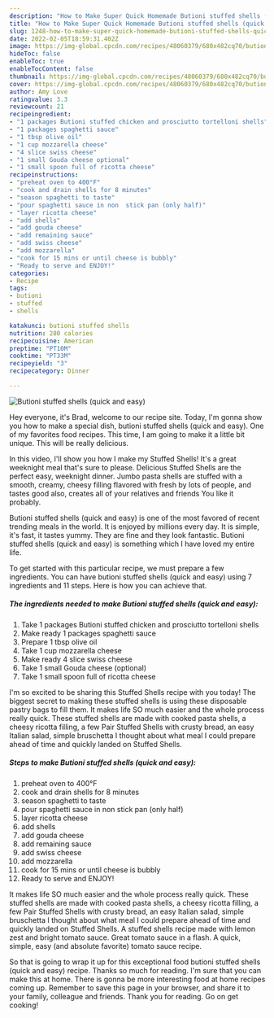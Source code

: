 ```yaml
---
description: "How to Make Super Quick Homemade Butioni stuffed shells (quick and easy)"
title: "How to Make Super Quick Homemade Butioni stuffed shells (quick and easy)"
slug: 1248-how-to-make-super-quick-homemade-butioni-stuffed-shells-quick-and-easy
date: 2022-02-05T18:59:31.402Z
image: https://img-global.cpcdn.com/recipes/48060379/680x482cq70/butioni-stuffed-shells-quick-and-easy-recipe-main-photo.jpg
hideToc: false
enableToc: true
enableTocContent: false
thumbnail: https://img-global.cpcdn.com/recipes/48060379/680x482cq70/butioni-stuffed-shells-quick-and-easy-recipe-main-photo.jpg
cover: https://img-global.cpcdn.com/recipes/48060379/680x482cq70/butioni-stuffed-shells-quick-and-easy-recipe-main-photo.jpg
author: Amy Love
ratingvalue: 3.3
reviewcount: 21
recipeingredient:
- "1 packages Butioni stuffed chicken and prosciutto tortelloni shells"
- "1 packages spaghetti sauce"
- "1 tbsp olive oil"
- "1 cup mozzarella cheese"
- "4 slice swiss cheese"
- "1 small Gouda cheese optional"
- "1 small spoon full of ricotta cheese"
recipeinstructions:
- "preheat oven to 400°F"
- "cook and drain shells for 8 minutes"
- "season spaghetti to taste"
- "pour spaghetti sauce in non  stick pan (only half)"
- "layer ricotta cheese"
- "add shells"
- "add gouda cheese"
- "add remaining sauce"
- "add swiss cheese"
- "add mozzarella"
- "cook for 15 mins or until cheese is bubbly"
- "Ready to serve and ENJOY!"
categories:
- Recipe
tags:
- butioni
- stuffed
- shells

katakunci: butioni stuffed shells 
nutrition: 280 calories
recipecuisine: American
preptime: "PT10M"
cooktime: "PT33M"
recipeyield: "3"
recipecategory: Dinner

---
```



![Butioni stuffed shells (quick and easy)](https://img-global.cpcdn.com/recipes/48060379/680x482cq70/butioni-stuffed-shells-quick-and-easy-recipe-main-photo.jpg)

Hey everyone, it's Brad, welcome to our recipe site. Today, I'm gonna show you how to make a special dish, butioni stuffed shells (quick and easy). One of my favorites food recipes. This time, I am going to make it a little bit unique. This will be really delicious.

In this video, I&#39;ll show you how I make my Stuffed Shells! It&#39;s a great weeknight meal that&#39;s sure to please. Delicious Stuffed Shells are the perfect easy, weeknight dinner. Jumbo pasta shells are stuffed with a smooth, creamy, cheesy filling flavored with fresh by lots of people, and tastes good also, creates all of your relatives and friends You like it probably.

Butioni stuffed shells (quick and easy) is one of the most favored of recent trending meals in the world. It is enjoyed by millions every day. It is simple, it's fast, it tastes yummy. They are fine and they look fantastic. Butioni stuffed shells (quick and easy) is something which I have loved my entire life.


To get started with this particular recipe, we must prepare a few ingredients. You can have butioni stuffed shells (quick and easy) using 7 ingredients and 11 steps. Here is how you can achieve that.

<!--inarticleads1-->

##### The ingredients needed to make Butioni stuffed shells (quick and easy):

1. Take 1 packages Butioni stuffed chicken and prosciutto tortelloni shells
1. Make ready 1 packages spaghetti sauce
1. Prepare 1 tbsp olive oil
1. Take 1 cup mozzarella cheese
1. Make ready 4 slice swiss cheese
1. Take 1 small Gouda cheese (optional)
1. Take 1 small spoon full of ricotta cheese


I&#39;m so excited to be sharing this Stuffed Shells recipe with you today! The biggest secret to making these stuffed shells is using these disposable pastry bags to fill them. It makes life SO much easier and the whole process really quick. These stuffed shells are made with cooked pasta shells, a cheesy ricotta filling, a few Pair Stuffed Shells with crusty bread, an easy Italian salad, simple bruschetta I thought about what meal I could prepare ahead of time and quickly landed on Stuffed Shells. 

<!--inarticleads2-->

##### Steps to make Butioni stuffed shells (quick and easy):

1. preheat oven to 400°F
1. cook and drain shells for 8 minutes
1. season spaghetti to taste
1. pour spaghetti sauce in non  stick pan (only half)
1. layer ricotta cheese
1. add shells
1. add gouda cheese
1. add remaining sauce
1. add swiss cheese
1. add mozzarella
1. cook for 15 mins or until cheese is bubbly
1. Ready to serve and ENJOY!

It makes life SO much easier and the whole process really quick. These stuffed shells are made with cooked pasta shells, a cheesy ricotta filling, a few Pair Stuffed Shells with crusty bread, an easy Italian salad, simple bruschetta I thought about what meal I could prepare ahead of time and quickly landed on Stuffed Shells. A stuffed shells recipe made with lemon zest and bright tomato sauce. Great tomato sauce in a flash. A quick, simple, easy (and absolute favorite) tomato sauce recipe. 

So that is going to wrap it up for this exceptional food butioni stuffed shells (quick and easy) recipe. Thanks so much for reading. I'm sure that you can make this at home. There is gonna be more interesting food at home recipes coming up. Remember to save this page in your browser, and share it to your family, colleague and friends. Thank you for reading. Go on get cooking!
